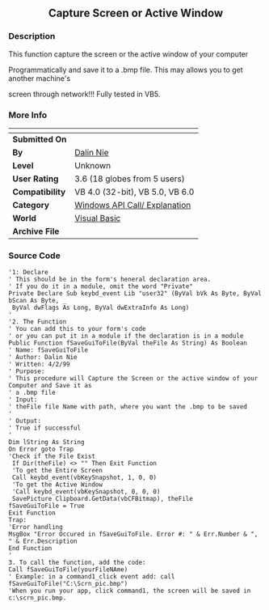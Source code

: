 ﻿<div align="center">

## Capture Screen or Active Window


</div>

### Description

This function capture the screen or the active window of your computer

Programmatically and save it to a .bmp file. This may allows you to get another machine's

screen through network!!! Fully tested in VB5.
 
### More Info
 


<span>             |<span>
---                |---
**Submitted On**   |
**By**             |[Dalin Nie](https://github.com/Planet-Source-Code/PSCIndex/blob/master/ByAuthor/dalin-nie.md)
**Level**          |Unknown
**User Rating**    |3.6 (18 globes from 5 users)
**Compatibility**  |VB 4\.0 \(32\-bit\), VB 5\.0, VB 6\.0
**Category**       |[Windows API Call/ Explanation](https://github.com/Planet-Source-Code/PSCIndex/blob/master/ByCategory/windows-api-call-explanation__1-39.md)
**World**          |[Visual Basic](https://github.com/Planet-Source-Code/PSCIndex/blob/master/ByWorld/visual-basic.md)
**Archive File**   |[](https://github.com/Planet-Source-Code/dalin-nie-capture-screen-or-active-window__1-1621/archive/master.zip)





### Source Code

```
'1: Declare
' This should be in the form's heneral declaration area.
' If you do it in a module, omit the word "Private"
Private Declare Sub keybd_event Lib "user32" (ByVal bVk As Byte, ByVal bScan As Byte, _
 ByVal dwFlags As Long, ByVal dwExtraInfo As Long)
'
'2. The Function
' You can add this to your form's code
' or you can put it in a module if the declaration is in a module
Public Function fSaveGuiToFile(ByVal theFile As String) As Boolean
' Name: fSaveGuiToFile
' Author: Dalin Nie
' Written: 4/2/99
' Purpose:
' This procedure will Capture the Screen or the active window of your Computer and Save it as
' a .bmp file
' Input:
' theFile file Name with path, where you want the .bmp to be saved
'
' Output:
' True if successful
'
Dim lString As String
On Error goto Trap
'Check if the File Exist
 If Dir(theFile) <> "" Then Exit Function
 'To get the Entire Screen
 Call keybd_event(vbKeySnapshot, 1, 0, 0)
 'To get the Active Window
 'Call keybd_event(vbKeySnapshot, 0, 0, 0)
 SavePicture Clipboard.GetData(vbCFBitmap), theFile
fSaveGuiToFile = True
Exit Function
Trap:
'Error handling
MsgBox "Error Occured in fSaveGuiToFile. Error #: " & Err.Number & ", " & Err.Description
End Function
'
3. To call the function, add the code:
Call fSaveGuiToFile(yourFileNAme)
' Example: in a command1_click event add: call fSaveGuiToFile("C:\Scrn_pic.bmp")
'When you run your app, click command1, the screen will be saved in c:\scrn_pic.bmp.
```

